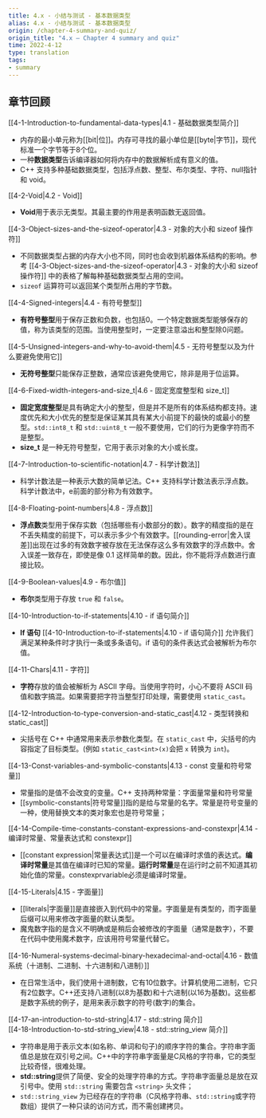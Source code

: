 ```yaml
---
title: 4.x - 小结与测试 - 基本数据类型
alias: 4.x - 小结与测试 - 基本数据类型
origin: /chapter-4-summary-and-quiz/
origin_title: "4.x — Chapter 4 summary and quiz"
time: 2022-4-12
type: translation
tags:
- summary
---
```



## 章节回顾

[[4-1-Introduction-to-fundamental-data-types|4.1 - 基础数据类型简介]]

- 内存的最小单元称为[[bit|位]]。内存可寻找的最小单位是[[byte|字节]]，现代标准一个字节等于8个位。
- 一种**数据类型**告诉编译器如何将内存中的数据解析成有意义的值。
- C++ 支持多种基础数据类型，包括浮点数、整型、布尔类型、字符、null指针和 void。

[[4-2-Void|4.2 - Void]]

- **Void**用于表示无类型。其最主要的作用是表明函数无返回值。

[[4-3-Object-sizes-and-the-sizeof-operator|4.3 - 对象的大小和 sizeof 操作符]]

- 不同数据类型占据的内存大小也不同，同时也会收到机器体系结构的影响。参考 [[4-3-Object-sizes-and-the-sizeof-operator|4.3 - 对象的大小和 sizeof 操作符]] 中的表格了解每种基础数据类型占用的空间。
- `sizeof` 运算符可以返回某个类型所占用的字节数。

[[4-4-Signed-integers|4.4 - 有符号整型]]

- **有符号整型**用于保存正数和负数，也包括0。一个特定数据类型能够保存的值，称为该类型的范围。当使用整型时，一定要注意溢出和整型除0问题。

[[4-5-Unsigned-integers-and-why-to-avoid-them|4.5 - 无符号整型以及为什么要避免使用它]]

- **无符号整型**只能保存正整数，通常应该避免使用它，除非是用于位运算。

[[4-6-Fixed-width-integers-and-size_t|4.6 - 固定宽度整型和 size_t]]

- **固定宽度整型**是具有确定大小的整型，但是并不是所有的体系结构都支持。速度优先和大小优先的整型是保证某其具有某大小前提下的最快的或最小的整型。`std::int8_t` 和 `std::uint8_t` 一般不要使用，它们的行为更像字符而不是整型。
- **size_t** 是一种无符号整型，它用于表示对象的大小或长度。

[[4-7-Introduction-to-scientific-notation|4.7 - 科学计数法]]

- 科学计数法是一种表示大数的简单记法。C++ 支持科学计数法表示浮点数。科学计数法中，e前面的部分称为有效数字。

[[4-8-Floating-point-numbers|4.8 - 浮点数]]

- **浮点数**类型用于保存实数（包括哪些有小数部分的数）。数字的精度指的是在不丢失精度的前提下，可以表示多少个有效数字。[[rounding-error|舍入误差]]出现在过多的有效数字被存放在无法保存这么多有效数字的浮点数中。舍入误差一致存在，即使是像 0.1 这样简单的数。因此，你不能将浮点数进行直接比较。

[[4-9-Boolean-values|4.9 - 布尔值]]

- **布尔**类型用于存放 `true` 和 `false`。

[[4-10-Introduction-to-if-statements|4.10 - if 语句简介]]

- **If 语句** [[4-10-Introduction-to-if-statements|4.10 - if 语句简介]] 允许我们满足某种条件时才执行一条或多条语句。if 语句的条件表达式会被解析为布尔值。

[[4-11-Chars|4.11 - 字符]]

- **字符**存放的值会被解析为 ASCII 字母。当使用字符时，小心不要将 ASCII 码值和数字搞混。如果需要把字符当整型打印处理，需要使用 `static_cast`。

[[4-12-Introduction-to-type-conversion-and-static_cast|4.12 - 类型转换和 static_cast]]

- 尖括号在 C++ 中通常用来表示参数化类型。在 `static_cast` 中，尖括号的内容指定了目标类型。(例如 `static_cast<int>(x)`会把 `x` 转换为 `int`)。

[[4-13-Const-variables-and-symbolic-constants|4.13 - const 变量和符号常量]]  

- 常量指的是值不会改变的变量。C++ 支持两种常量：字面量常量和符号常量
- [[symbolic-constants|符号常量]]指的是给与常量的名字。常量是符号变量的一种，使用替换文本的类对象宏也是符号常量；


[[4-14-Compile-time-constants-constant-expressions-and-constexpr|4.14 - 编译时常量、常量表达式和 constexpr]]  

- [[constant expression|常量表达式]]是一个可以在编译时求值的表达式。**编译时常量**是其值在编译时已知的常量。**运行时常量**是在运行时之前不知道其初始化值的常量。constexprvariable必须是编译时常量。

[[4-15-Literals|4.15 - 字面量]]  

- [[literals|字面量]]是直接嵌入到代码中的常量。字面量是有类型的，而字面量后缀可以用来修改字面量的默认类型。
- 魔鬼数字指的是含义不明确或是稍后会被修改的字面量（通常是数字），不要在代码中使用魔术数字，应该用符号常量代替它。

[[4-16-Numeral-systems-decimal-binary-hexadecimal-and-octal|4.16 - 数值系统（十进制、二进制、十六进制和八进制）]]

- 在日常生活中，我们使用十进制数，它有10位数字。计算机使用二进制，它只有2位数字。C++还支持八进制(以8为基数)和十六进制(以16为基数)。这些都是数字系统的例子，是用来表示数字的符号(数字)的集合。

[[4-17-an-introduction-to-std-string|4.17 - std::string 简介]]  
[[4-18-Introduction-to-std-string_view|4.18 - std::string_view 简介]]  

- 字符串是用于表示文本(如名称、单词和句子)的顺序字符的集合。字符串字面值总是放在双引号之间。C++中的字符串字面量是C风格的字符串，它的类型比较奇怪，很难处理。
- **std::string**提供了简便、安全的处理字符串的方式。字符串字面量总是放在双引号中。使用 `std::string` 需要包含 `<string>` 头文件；
- `std::string_view` 为已经存在的字符串（C风格字符串、`std::string`或字符数组）提供了一种只读的访问方式，而不需创建拷贝。 